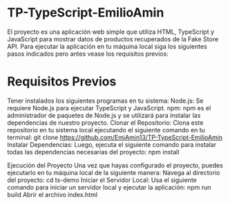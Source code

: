# TP-TypeScript-EmilioAmin
El proyecto es una aplicación web simple que utiliza HTML, TypeScript y JavaScript para mostrar datos de productos recuperados de la Fake Store API. Para ejecutar la aplicación en tu máquina local siga los siguientes pasos indicados pero antes vease los requisitos previos:

# Requisitos Previos
Tener instalados los siguientes programas en tu sistema: Node.js: Se requiere Node.js para ejecutar TypeScript y JavaScript. npm: npm es el administrador de paquetes de Node.js y se utilizará para instalar las dependencias de nuestro proyecto.
Clonar el Repositorio: Clona este repositorio en tu sistema local ejecutando el siguiente comando en tu terminal: git clone https://github.com/EmiAmin13/TP-TypeScript-EmilioAmin
Instalar Dependencias: Luego, ejecuta el siguiente comando para instalar todas las dependencias necesarias del proyecto: npm install

Ejecución del Proyecto
Una vez que hayas configurado el proyecto, puedes ejecutarlo en tu máquina local de la siguiente manera:
Navega al directorio del proyecto: cd ts-demo
Iniciar el Servidor Local: Usa el siguiente comando para iniciar un servidor local y ejecutar la aplicación: npm run build
Abrir el archivo index.html
